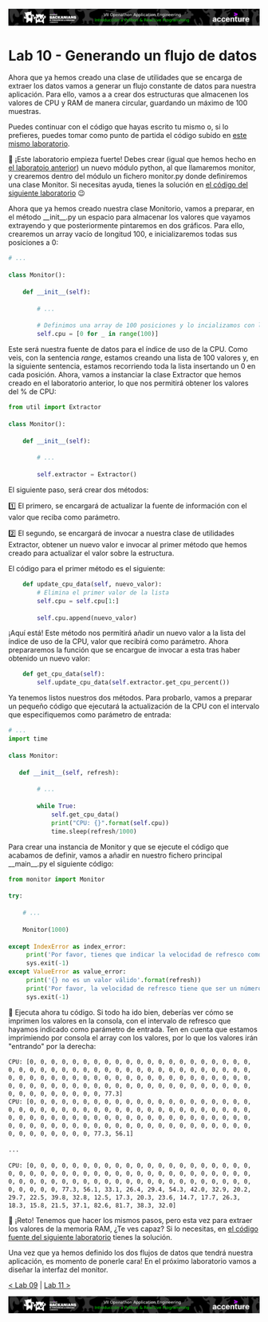 <p align="center">
    <img src="../resources/header.png">
</p>

# Lab 10 - Generando un flujo de datos

Ahora que ya hemos creado una clase de utilidades que se encarga de extraer los datos vamos a generar un flujo constante de datos para nuestra aplicación. Para ello, vamos a a crear dos estructuras que almacenen los valores de CPU y RAM de manera circular, guardando un máximo de 100 muestras.

Puedes continuar con el código que hayas escrito tu mismo o, si lo prefieres, puedes tomar como punto de partida el código subido en [este mismo laboratorio](mi-monitor). 

:dart: ¡Este laboratorio empieza fuerte! Debes crear (igual que hemos hecho en [el laboratoio anterior](../lab-09)) un nuevo módulo python, al que llamaremos monitor, y crearemos dentro del módulo un fichero monitor.py donde definiremos una clase Monitor. Si necesitas ayuda, tienes la solución en [el código del siguiente laboratorio](mi-monitor) :wink:

Ahora que ya hemos creado nuestra clase Monitorio, vamos a preparar, en el método \_\_init\_\_.py un espacio para almacenar los valores que vayamos extrayendo y que posteriormente pintaremos en dos gráficos. Para ello, crearemos un array vacío de longitud 100, e inicializaremos todas sus posiciones a 0:

``` python
# ...

class Monitor():

    def __init__(self):

        # ...

        # Definimos una array de 100 posiciones y lo incializamos con los valores a 0
        self.cpu = [0 for _ in range(100)]
```

Este será nuestra fuente de datos para el índice de uso de la CPU. Como veis, con la sentencia _range_, estamos creando una lista de 100 valores y, en la siguiente sentencia, estamos recorriendo toda la lista insertando un 0 en cada posición. Ahora, vamos a instanciar la clase Extractor que hemos creado en el laboratorio anterior, lo que nos permitirá obtener los valores del % de CPU:

``` python
from util import Extractor

class Monitor():

    def __init__(self):

        # ... 
       
        self.extractor = Extractor()

```

El siguiente paso, será crear dos métodos:
 
:one: El primero, se encargará de actualizar la fuente de información con el valor que reciba como parámetro. 

:two: El segundo, se encargará de invocar a nuestra clase de utilidades Extractor, obtener un nuevo valor e invocar al primer método que hemos creado para actualizar el valor sobre la estructura. 

El código para el primer método es el siguiente:

``` python
    def update_cpu_data(self, nuevo_valor):
        # Elimina el primer valor de la lista
        self.cpu = self.cpu[1:]
        
        self.cpu.append(nuevo_valor)   
```

¡Aquí está! Este método nos permitirá añadir un nuevo valor a la lista del índice de uso de la CPU, valor que recibirá como parámetro. Ahora prepararemos la función que se encargue de invocar a esta tras haber obtenido un nuevo valor:

``` python
    def get_cpu_data(self):
        self.update_cpu_data(self.extractor.get_cpu_percent())
```

Ya tenemos listos nuestros dos métodos. Para probarlo, vamos a preparar un pequeño código que ejecutará la actualización de la CPU con el intervalo que especifiquemos como parámetro de entrada:

``` python
# ...
import time

class Monitor:    

   def __init__(self, refresh):
   
        # ...
   
        while True:
            self.get_cpu_data()
            print("CPU: {}".format(self.cpu))
            time.sleep(refresh/1000)
```

Para crear una instancia de Monitor y que se ejecute el código que acabamos de definir, vamos a añadir en nuestro fichero principal \_\_main\_\_.py el siguiente código:

``` python
from monitor import Monitor

try:

    # ...

    Monitor(1000)

except IndexError as index_error:
     print('Por favor, tienes que indicar la velocidad de refresco como parámetro de entrada')
     sys.exit(-1)
except ValueError as value_error:
     print('{} no es un valor válido'.format(refresh))
     print('Por favor, la velocidad de refresco tiene que ser un número entre 100 y 1000')
     sys.exit(-1)
```

:memo: Ejecuta ahora tu código. Si todo ha ido bien, deberías ver cómo se imprimen los valores en la consola, con el intervalo de refresco que hayamos indicado como parámetro de entrada. Ten en cuenta que estamos imprimiendo por consola el array con los valores, por lo que los valores irán "entrando" por la derecha:

```shell script
CPU: [0, 0, 0, 0, 0, 0, 0, 0, 0, 0, 0, 0, 0, 0, 0, 0, 0, 0, 0, 0, 0, 0, 0, 0, 0, 0, 0, 0, 0, 0, 0, 0, 0, 0, 0, 0, 0, 0, 0, 0, 0, 0, 0, 0, 0, 0, 0, 0, 0, 0, 0, 0, 0, 0, 0, 0, 0, 0, 0, 0, 0, 0, 0, 0, 0, 0, 0, 0, 0, 0, 0, 0, 0, 0, 0, 0, 0, 0, 0, 0, 0, 0, 0, 0, 0, 0, 0, 0, 0, 0, 0, 0, 0, 0, 0, 0, 0, 0, 0, 77.3]
CPU: [0, 0, 0, 0, 0, 0, 0, 0, 0, 0, 0, 0, 0, 0, 0, 0, 0, 0, 0, 0, 0, 0, 0, 0, 0, 0, 0, 0, 0, 0, 0, 0, 0, 0, 0, 0, 0, 0, 0, 0, 0, 0, 0, 0, 0, 0, 0, 0, 0, 0, 0, 0, 0, 0, 0, 0, 0, 0, 0, 0, 0, 0, 0, 0, 0, 0, 0, 0, 0, 0, 0, 0, 0, 0, 0, 0, 0, 0, 0, 0, 0, 0, 0, 0, 0, 0, 0, 0, 0, 0, 0, 0, 0, 0, 0, 0, 0, 0, 77.3, 56.1]

...

CPU: [0, 0, 0, 0, 0, 0, 0, 0, 0, 0, 0, 0, 0, 0, 0, 0, 0, 0, 0, 0, 0, 0, 0, 0, 0, 0, 0, 0, 0, 0, 0, 0, 0, 0, 0, 0, 0, 0, 0, 0, 0, 0, 0, 0, 0, 0, 0, 0, 0, 0, 0, 0, 0, 0, 0, 0, 0, 0, 0, 0, 0, 0, 0, 0, 0, 0, 0, 0, 0, 0, 0, 0, 77.3, 56.1, 33.1, 26.4, 29.4, 54.3, 42.0, 32.9, 20.2, 29.7, 22.5, 39.8, 32.8, 12.5, 17.3, 20.3, 23.6, 14.7, 17.7, 26.3, 18.3, 15.8, 21.5, 37.1, 82.6, 81.7, 38.3, 32.0]
```

:dart: ¡Reto! Tenemos que hacer los mismos pasos, pero esta vez para extraer los valores de la memoria RAM, ¿Te ves capaz? Si lo necesitas, en [el código fuente del siguiente laboratorio](../lab-11/mi-monitor) tienes la solución. 

Una vez que ya hemos definido los dos flujos de datos que tendrá nuestra aplicación, es momento de ponerle cara! En el próximo laboratorio vamos a diseñar la interfaz del monitor.

[< Lab 09](../lab-09) | [Lab 11 >](../lab-11)

<p align="center">
    <img src="../resources/header.png">
</p>
